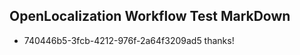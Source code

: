 ## OpenLocalization Workflow Test MarkDown
* 740446b5-3fcb-4212-976f-2a64f3209ad5 
thanks!<!--HONumber=Mar16_HO3-->
